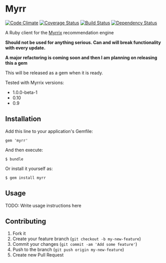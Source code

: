 # Myrr

[![Code Climate](https://codeclimate.com/github/mskog/myrr.png)](https://codeclimate.com/github/mskog/myrr)
[![Coverage Status](https://coveralls.io/repos/mskog/myrr/badge.png?branch=master)](https://coveralls.io/r/mskog/myrr)
[![Build Status](https://travis-ci.org/mskog/myrr.png?branch=master)](https://travis-ci.org/mskog/myrr)
[![Dependency Status](https://gemnasium.com/mskog/myrr.png)](https://gemnasium.com/mskog/myrr)

A Ruby client for the [Myrrix](http://myrrix.com/) recommendation engine

**Should not be used for anything serious. Can and will break functionality with every update.**

**A major refactoring is coming soon and then I am planning on releasing this a gem**

This will be released as a gem when it is ready.

Tested with Myrrix versions:
- 1.0.0-beta-1
- 0.10
- 0.9

## Installation

Add this line to your application's Gemfile:

    gem 'myrr'

And then execute:

    $ bundle

Or install it yourself as:

    $ gem install myrr

## Usage

TODO: Write usage instructions here

## Contributing

1. Fork it
2. Create your feature branch (`git checkout -b my-new-feature`)
3. Commit your changes (`git commit -am 'Add some feature'`)
4. Push to the branch (`git push origin my-new-feature`)
5. Create new Pull Request
